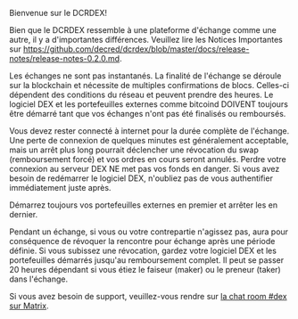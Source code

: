 Bienvenue sur le DCRDEX!

Bien que le DCRDEX ressemble à une plateforme d'échange comme une autre, il y a d'importantes différences. Veuillez lire les Notices Importantes sur https://github.com/decred/dcrdex/blob/master/docs/release-notes/release-notes-0.2.0.md.

Les échanges ne sont pas instantanés. La finalité de l'échange se déroule sur la blockchain et nécessite de multiples confirmations de blocs. Celles-ci dépendent des conditions du réseau et peuvent prendre des heures. Le logiciel DEX et les portefeuilles externes comme bitcoind DOIVENT toujours être démarré tant que vos échanges n'ont pas été finalisés ou remboursés.

Vous devez rester connecté à internet pour la durée complète de l'échange. Une perte de connexion de quelques minutes est généralement acceptable, mais un arrêt plus long pourrait déclencher une révocation du swap (remboursement forcé) et vos ordres en cours seront annulés. Perdre votre connexion au serveur DEX NE met pas vos fonds en danger. Si vous avez besoin de redémarrer le logiciel DEX, n'oubliez pas de vous authentifier immédiatement juste après.

Démarrez toujours vos portefeuilles externes en premier et arrêter les en dernier.

Pendant un échange, si vous ou votre contrepartie n'agissez pas, aura pour conséquence de révoquer la rencontre pour échange après une période définie. Si vous subissez une révocation, gardez votre logiciel DEX et les portefeuilles démarrés jusqu'au remboursement complet. Il peut se passer 20 heures dépendant si vous étiez le faiseur (maker) ou le preneur (taker) dans l'échange.

Si vous avez besoin de support, veuillez-vous rendre sur [la chat room #dex sur Matrix](https://matrix.to/#/!mlRZqBtfWHrcmgdTWB:decred.org?via=decred.org&via=matrix.org&via=planetdecred.org).
